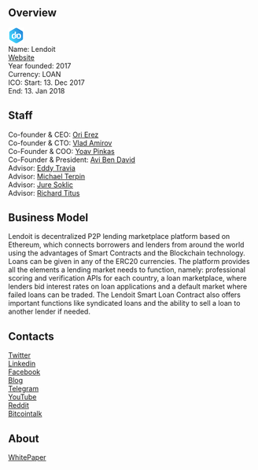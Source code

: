 ## Overview
![logo](../projects/logo/lendoit.png)  
Name: Lendoit  
[Website](https://lendoit.com/)  
Year founded: 2017  
Currency: LOAN  
ICO: Start: 13. Dec 2017  
End: 13. Jan 2018
## Staff
Co-founder & CEO: [Ori Erez](../people/ori_erez.md)  
Co-founder & CTO: [Vlad Amirov](../people/vlad_amirov.md)  
Co-Founder & COO: [Yoav Pinkas](../people/yoav_pinkas.md)  
Co-Founder & President: [Avi Ben David](../people/avi_ben_david.md)  
Advisor: [Eddy Travia](../people/eddy_travia.md)  
Advisor: [Michael Terpin](../people/michael_terpin.md)  
Advisor: [Jure Soklic](../people/jure_soklic.md)  
Advisor: [Richard Titus](../people/richard_titus.md)
## Business Model
Lendoit is decentralized P2P lending marketplace platform based on Ethereum, which connects borrowers and lenders from around the world using the advantages of Smart Contracts and the Blockchain technology. Loans can be given in any of the ERC20 currencies. The platform provides all the elements a lending market needs to function, namely: professional scoring and verification APIs for each country, a loan marketplace, where lenders bid interest rates on loan applications and a default market where failed loans can be traded. The Lendoit Smart Loan Contract also offers important functions like syndicated loans and the ability to sell a loan to another lender if needed.
## Contacts  
[Twitter](https://twitter.com/lend0it)  
[Linkedin](https://www.linkedin.com/company/18172743/)  
[Facebook](https://www.facebook.com/Lend0it/)      
[Blog](https://blog.lendoit.com/)   
[Telegram](https://t.me/Lendoit)  
[YouTube](https://www.youtube.com/channel/UCmlh3DGaSj1qwk0M9fDDh3w)  
[Reddit](https://www.reddit.com/r/Lendoit/)  
[Bitcointalk](https://bitcointalk.org/index.php?topic=2163413.0)
## About  
[WhitePaper](https://lendoit.com/Lendoit-whitepaper.pdf)  
